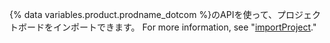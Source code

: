 {% data variables.product.prodname_dotcom %}のAPIを使って、プロジェクトボードをインポートできます。 For more information, see "[importProject](/v4/mutation/importproject/)."
